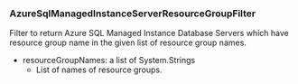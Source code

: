 ### AzureSqlManagedInstanceServerResourceGroupFilter
Filter to return Azure SQL Managed Instance Database Servers which have resource group name in the given list of resource group names.

- resourceGroupNames: a list of System.Strings
  - List of names of resource groups.
